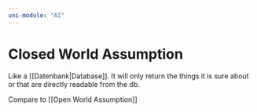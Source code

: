 ```yaml
---
uni-module: "AI"
---
```


# Closed World Assumption

Like a [[Datenbank|Database]]. It will only return the things it is sure about or that are directly readable from the db.

Compare to [[Open World Assumption]]
